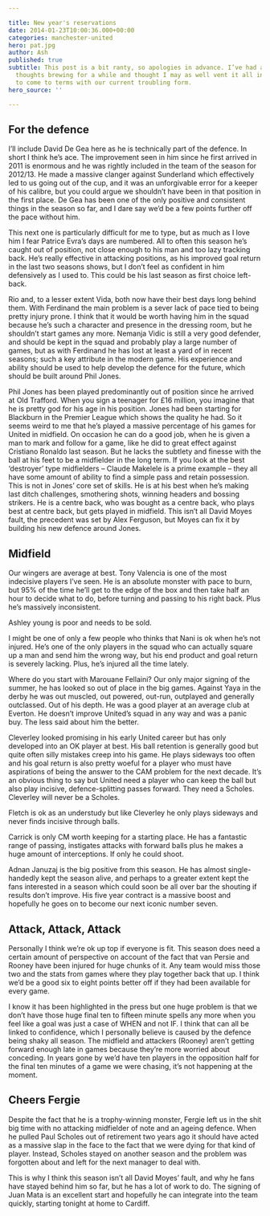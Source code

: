 ```yaml
---

title: New year's reservations
date: 2014-01-23T10:00:36.000+00:00
categories: manchester-united
hero: pat.jpg
author: Ash
published: true
subtitle: This post is a bit ranty, so apologies in advance. I’ve had a lot of these
  thoughts brewing for a while and thought I may as well vent it all in an attempt
  to come to terms with our current troubling form.
hero_source: ''

---
```

## For the defence

I’ll include David De Gea here as he is technically part of the defence. In short I think he’s ace. The improvement seen in him since he first arrived in 2011 is enormous and he was rightly included in the team of the season for 2012/13. He made a massive clanger against Sunderland which effectively led to us going out of the cup, and it was an unforgivable error for a keeper of his calibre, but you could argue we shouldn’t have been in that position in the first place. De Gea has been one of the only positive and consistent things in the season so far, and I dare say we’d be a few points further off the pace without him.

This next one is particularly difficult for me to type, but as much as I love him I fear Patrice Evra’s days are numbered. All to often this season he’s caught out of position, not close enough to his man and too lazy tracking back. He’s really effective in attacking positions, as his improved goal return in the last two seasons shows, but I don’t feel as confident in him defensively as I used to. This could be his last season as first choice left-back.

Rio and, to a lesser extent Vida, both now have their best days long behind them. With Ferdinand the main problem is a sever lack of pace tied to being pretty injury prone. I think that it would be worth having him in the squad because he’s such a character and presence in the dressing room, but he shouldn’t start games any more. Nemanja Vidic is still a very good defender, and should be kept in the squad and probably play a large number of games, but as with Ferdinand he has lost at least a yard of in recent seasons; such a key attribute in the modern game. His experience and ability should be used to help develop the defence for the future, which should be built around Phil Jones.

Phil Jones has been played predominantly out of position since he arrived at Old Trafford. When you sign a teenager for £16 million, you imagine that he is pretty god for his age in his position. Jones had been starting for Blackburn in the Premier League which shows the quality he had. So it seems weird to me that he’s played a massive percentage of his games for United in midfield. On occasion he can do a good job, when he is given a man to mark and follow for a game, like he did to great effect against Cristiano Ronaldo last season. But he lacks the subtlety and finesse with the ball at his feet to be a midfielder in the long term. If you look at the best ‘destroyer’ type midfielders – Claude Makelele is a prime example – they all have some amount of ability to find a simple pass and retain possession. This is not in Jones’ core set of skills. He is at his best when he’s making last ditch challenges, smothering shots, winning headers and bossing strikers. He is a centre back, who was bought as a centre back, who plays best at centre back, but gets played in midfield. This isn’t all David Moyes fault, the precedent was set by Alex Ferguson, but Moyes can fix it by building his new defence around Jones.

## Midfield

Our wingers are average at best. Tony Valencia is one of the most indecisive players I’ve seen. He is an absolute monster with pace to burn, but 95% of the time he’ll get to the edge of the box and then take half an hour to decide what to do, before turning and passing to his right back. Plus he’s massively inconsistent.

Ashley young is poor and needs to be sold.

I might be one of only a few people who thinks that Nani is ok when he’s not injured. He’s one of the only players in the squad who can actually square up a man and send him the wrong way, but his end product and goal return is severely lacking. Plus, he’s injured all the time lately.

Where do you start with Marouane Fellaini? Our only major signing of the summer, he has looked so out of place in the big games. Against Yaya in the derby he was out muscled, out powered, out-run, outplayed and generally outclassed. Out of his depth. He was a good player at an average club at Everton. He doesn’t improve United’s squad in any way and was a panic buy. The less said about him the better.

Cleverley looked promising in his early United career but has only developed into an OK player at best. His ball retention is generally good but quite often silly mistakes creep into his game. He plays sideways too often and his goal return is also pretty woeful for a player who must have aspirations of being the answer to the CAM problem for the next decade. It’s an obvious thing to say but United need a player who can keep the ball but also play incisive, defence-splitting passes forward. They need a Scholes. Cleverley will never be a Scholes.

Fletch is ok as an understudy but like Cleverley he only plays sideways and never finds incisive through balls.

Carrick is only CM worth keeping for a starting place. He has a fantastic range of passing, instigates attacks with forward balls plus he makes a huge amount of interceptions. If only he could shoot.

Adnan Januzaj is the big positive from this season. He has almost single-handedly kept the season alive, and perhaps to a greater extent kept the fans interested in a season which could soon be all over bar the shouting if results don’t improve. His five year contract is a massive boost and hopefully he goes on to become our next iconic number seven.

## Attack, Attack, Attack

Personally I think we’re ok up top if everyone is fit. This season does need a certain amount of perspective on account of the fact that van Persie and Rooney have been injured for huge chunks of it. Any team would miss those two and the stats from games where they play together back that up. I think we’d be a good six to eight points better off if they had been available for every game.

I know it has been highlighted in the press but one huge problem is that we don’t have those huge final ten to fifteen minute spells any more when you feel like a goal was just a case of WHEN and not IF. I think that can all be linked to confidence, which I personally believe is caused by the defence being shaky all season. The midfield and attackers (Rooney) aren’t getting forward enough late in games because they’re more worried about conceding. In years gone by we’d have ten players in the opposition half for the final ten minutes of a game we were chasing, it’s not happening at the moment.

## Cheers Fergie

Despite the fact that he is a trophy-winning monster, Fergie left us in the shit big time with no attacking midfielder of note and an ageing defence. When he pulled Paul Scholes out of retirement two years ago it should have acted as a massive slap in the face to the fact that we were dying for that kind of player. Instead, Scholes stayed on another season and the problem was forgotten about and left for the next manager to deal with.

This is why I think this season isn’t all David Moyes’ fault, and why he fans have stayed behind him so far, but he has a lot of work to do. The signing of Juan Mata is an excellent start and hopefully he can integrate into the team quickly, starting tonight at home to Cardiff.